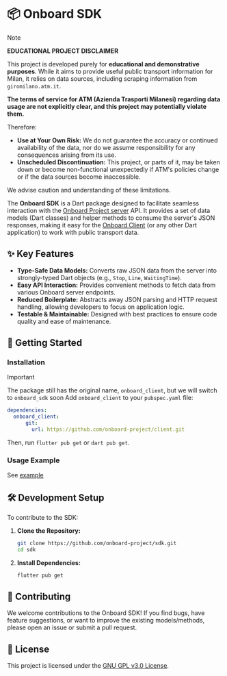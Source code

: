 # 📦 Onboard SDK

>[!Note]
> **EDUCATIONAL PROJECT DISCLAIMER**
>
>This project is developed purely for **educational and demonstrative purposes**. While it aims to provide useful public transport information for Milan, it relies on data sources, including scraping information from `giromilano.atm.it`.
>
>**The terms of service for ATM (Azienda Trasporti Milanesi) regarding data usage are not explicitly clear, and this project may potentially violate them.**
>
>Therefore:
>- **Use at Your Own Risk:** We do not guarantee the accuracy or continued availability of the data, nor do we assume responsibility for any consequences arising from its use.
>- **Unscheduled Discontinuation:** This project, or parts of it, may be taken down or become non-functional unexpectedly if ATM's policies change or if the data sources become inaccessible.
>
>We advise caution and understanding of these limitations.

The **Onboard SDK** is a Dart package designed to facilitate seamless interaction with the [Onboard Project server](https://github.com/onboard-project/server) API. It provides a set of data models (Dart classes) and helper methods to consume the server's JSON responses, making it easy for the [Onboard Client](https://github.com/onboard-project/client) (or any other Dart application) to work with public transport data.

## ✨ Key Features

*   **Type-Safe Data Models:** Converts raw JSON data from the server into strongly-typed Dart objects (e.g., `Stop`, `Line`, `WaitingTime`).
*   **Easy API Interaction:** Provides convenient methods to fetch data from various Onboard server endpoints.
*   **Reduced Boilerplate:** Abstracts away JSON parsing and HTTP request handling, allowing developers to focus on application logic.
*   **Testable & Maintainable:** Designed with best practices to ensure code quality and ease of maintenance.

## 🚀 Getting Started

### Installation
> [!Important]
> The package still has the original name, `onboard_client`, but we will switch to `onboard_sdk` soon
Add `onboard_client` to your `pubspec.yaml` file:

```yaml
dependencies:
  onboard_client:
      git:
        url: https://github.com/onboard-project/client.git
```

Then, run `flutter pub get` or `dart pub get`.

### Usage Example

See [example](example/bin/example.dart)

## 🛠️ Development Setup

To contribute to the SDK:

1.  **Clone the Repository:**
    ```bash
    git clone https://github.com/onboard-project/sdk.git
    cd sdk
    ```
2.  **Install Dependencies:**
    ```bash
    flutter pub get
    ```

## 🤝 Contributing

We welcome contributions to the Onboard SDK! If you find bugs, have feature suggestions, or want to improve the existing models/methods, please open an issue or submit a pull request.

## 📄 License

This project is licensed under the [GNU GPL v3.0 License](LICENSE.md).
